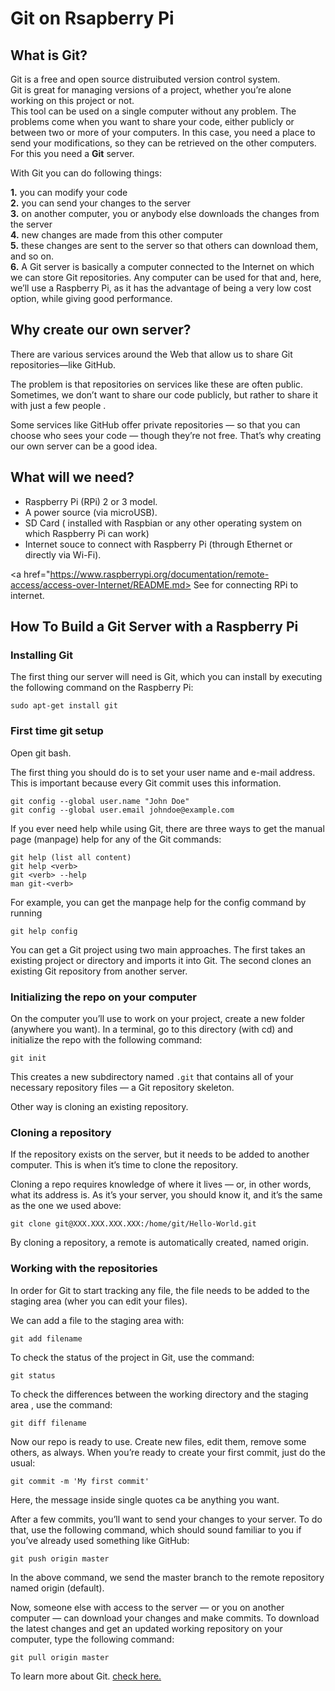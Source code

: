 # Git on Rsapberry Pi

## What is Git?

Git is a free and open source distruibuted version control system.  
Git is great for managing versions of a project, whether you’re alone working on this project or not.  
This tool can be used on a single computer without any problem. The problems come when you want to share your code, either publicly or between two or more of your computers. In this case, you need a place to send your modifications, so they can be retrieved on the other computers. For this you need a **Git** server.  

With Git you can do following things:  

**1.** you can modify your code  
**2.** you can send your changes to the server  
**3.** on another computer, you or anybody else downloads the changes from the server  
**4.** new changes are made from this other computer  
**5.** these changes are sent to the server so that others can download them, and so on.  
**6.** A Git server is basically a computer connected to the Internet on which we can store Git repositories. Any computer can be used   for that and, here, we’ll use a Raspberry Pi, as it has the advantage of being a very low cost option, while giving good performance.  

## Why create our own server?

There are various services around the Web that allow us to share Git repositories—like GitHub.  

The problem is that repositories on services like these are often public. Sometimes, we don’t want to share our code publicly, but 
rather to share it with just a few people .  

Some services like GitHub offer private repositories — so that you can choose who sees your code — though they’re not free. That’s why 
creating our own server can be a good idea.  

## What will we need?

* Raspberry Pi (RPi) 2 or 3 model.  
* A power source (via microUSB).  
* SD Card ( installed with Raspbian or any other operating system on which Raspberry Pi can work)  
* Internet souce to connect with Raspberry Pi (through Ethernet or directly via Wi-Fi).  
  
<a href="https://www.raspberrypi.org/documentation/remote-access/access-over-Internet/README.md> See </a> for connecting RPi to internet.  

## How To Build a Git Server with a Raspberry Pi

### Installing Git

The first thing our server will need is Git, which you can install by executing the following command on the Raspberry Pi:  

`sudo apt-get install git`  

### First time git setup

Open git bash.  

The first thing you should do is to set your user name and e-mail address. This is important because every Git commit uses this information.  

```
git config --global user.name "John Doe"  
git config --global user.email johndoe@example.com  
```
If you ever need help while using Git, there are three ways to get the manual page (manpage) help for any of the Git commands:

```
git help (list all content)
git help <verb>  
git <verb> --help  
man git-<verb>  
```  
For example, you can get the manpage help for the config command by running  

`git help config`  

You can get a Git project using two main approaches. The first takes an existing project or directory and imports it into Git. The second clones an existing Git repository from another server.  

###  Initializing the repo on your computer  

On the computer you’ll use to work on your project, create a new folder (anywhere you want). In a terminal, go to this directory 
(with cd) and initialize the repo with the following command:  

`git init`  

This creates a new subdirectory named `.git` that contains all of your necessary repository files — a Git repository skeleton.  

Other way is cloning an existing repository.   

### Cloning a repository

If the repository exists on the server, but it needs to be added to another computer. This is when it’s time to clone the repository.  

Cloning a repo requires knowledge of where it lives — or, in other words, what its address is. As it’s your server, you should know it,
and it’s the same as the one we used above:

`git clone git@XXX.XXX.XXX.XXX:/home/git/Hello-World.git`  

By cloning a repository, a remote is automatically created, named origin.  

### Working with the repositories

In order for Git to start tracking any file, the file needs to be added to the staging area (wher you can edit your files).  

We can add a file to the staging area with:  

`git add filename`  

To check the status of the project in Git, use the command:  

`git status`  

To check the differences between the working directory and the staging area , use the command:  

`git diff filename`  

Now our repo is ready to use. Create new files, edit them, remove some others, as always. When you’re ready to create your first commit,
just do the usual:  

`git commit -m 'My first commit'`  

Here, the message inside single quotes ca be anything you want.  

After a few commits, you’ll want to send your changes to your server. To do that, use the following command, which should sound familiar
to you if you’ve already used something like GitHub:  

`git push origin master`  

In the above command, we send the master branch to the remote repository named origin (default).  

Now, someone else with access to the server — or you on another computer — can download your changes and make commits. To download the 
latest changes and get an updated working repository on your computer, type the following command:  

`git pull origin master` 

To learn more about Git. <a href="https://git-scm.com/book/en/v1/Getting-Started"> check here.</a>   


